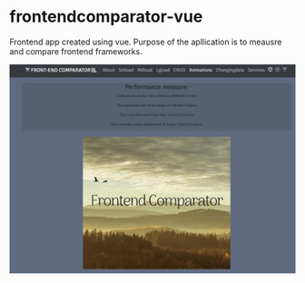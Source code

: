 # frontendcomparator-vue

Frontend app created using vue. Purpose of the apllication is to meausre and compare frontend frameworks.

![alt text](https://raw.githubusercontent.com/Arthurgt/FrontEndComparator-Vuejs/master/Github1.png)
